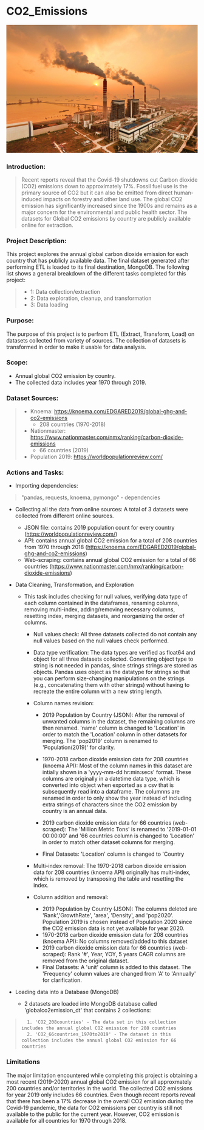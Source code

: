 # CO2_Emissions
![CO2_Emissions](Images/bra05.19.analytics-coal-emissions.jpg)

### Introduction: 
>Recent reports reveal that the Covid-19 shutdowns cut Carbon dioxide (CO2) emissions down to approximately 17%. Fossil fuel use is the primary source of CO2 but it can also be emitted from direct human-induced impacts on forestry and other land use. The global CO2 emission has significantly increased since the 1900s and remains as a major concern for the environmental and public health sector. The datasets for Global CO2 emissions by country are publicly available online for extraction.

### Project Description:
This project explores the annual global carbon dioxide emission for each country that has publicly available data. The final dataset generated after performing ETL is loaded to its final destination, MongoDB. The following list shows a general breakdown of the different tasks completed for this project: 
>   * 1: Data collection/extraction 
>   * 2: Data exploration, cleanup, and transformation
>   * 3: Data loading 

### Purpose: 
The purpose of this project is to perfrom ETL (Extract, Transform, Load) on datasets collected from variety of sources. The collection of datasets is transformed in order to make it usable for data analysis.  

### Scope: 
* Annual global CO2 emission by country.
* The collected data includes year 1970 through 2019.

### Dataset Sources: 
>* Knoema: https://knoema.com/EDGARED2019/global-ghg-and-co2-emissions 
>    * 208 countries (1970-2018)
>* Nationmaster: https://www.nationmaster.com/nmx/ranking/carbon-dioxide-emissions
>    * 66 countries (2019)
>* Population 2019: https://worldpopulationreview.com/

### Actions and Tasks: 
* Importing dependencies: 
>"pandas, requests, knoema, pymongo" - dependencies

* Collecting all the data from online sources: A total of 3 datasets were collected from different online sources. 
    * JSON file: contains 2019 population count for every country (https://worldpopulationreview.com/)
    * API: contains annual global CO2 emission for a total of 208 countries from 1970 through 2018 (https://knoema.com/EDGARED2019/global-ghg-and-co2-emissions)
    * Web-scraping: contains annual global CO2 emission for a total of 66 countries (https://www.nationmaster.com/nmx/ranking/carbon-dioxide-emissions)

* Data Cleaning, Transformation, and Exploration
    * This task includes checking for null values, verifying data type of each column contained in the dataframes, renaming columns, removing multi-index, adding/removing necessary columns, resetting index, merging datasets, and reorganizing the order of columns. 

        * Null values check: 
            All three datasets collected do not contain any null values based on the null values check performed. 

        * Data type verification: 
            The data types are verified as float64 and object for all three datasets collected. Converting object type to string is not needed in pandas, since strings   strings are stored as objects. Pandas uses object as the datatype for strings so that you can perform size-changing manipulations on the strings (e.g., concatenating them with other strings) without having to recreate the entire column with a new string length.

        * Column names revision:
            * 2019 Population by Country (JSON): After the removal of unwanted columns in the dataset, the remaining columns are then renamed. 'name' column is changed to 'Location' in order to match the 'Location' column in other datasets for merging. The 'pop2019' column is renamed to 'Population(2019)' for clarity. 

            * 1970-2018 carbon dioxide emission data for 208 countries (knoema API): Most of the column names in this dataset are intially shown in a 'yyyy-mm-dd hr:min:secs' format. These columns are originally in a datetime data type, which is converted into object when exported as a csv that is subsequently read into a dataframe. The columnns are renamed in order to only show the year instead of including extra strings of characters since the CO2 emission by country is an annual data. 

            * 2019 carbon dioxide emission data for 66 countries (web-scraped): The 'Million Metric Tons' is renamed to '2019-01-01 00:00:00' and '66 countries column is changed to 'Location' in order to match other dataset columns for merging. 

            * Final Datasets: 'Location' column is changed to 'Country

        * Multi-index removal: The 1970-2018 carbon dioxide emission data for 208 countries (knoema API) originally has multi-index, which is removed by transposing the table and resetting the index. 

        * Column addition and removal: 
            * 2019 Population by Country (JSON):
                The columns deleted are 'Rank','GrowthRate', 'area', 'Density', and 'pop2020'. Population 2019 is chosen instead of Population 2020 since the CO2 emission data is not yet available for year 2020. 
            * 1970-2018 carbon dioxide emission data for 208 countries (knoema API): 
                No columns removed/added to this dataset
            * 2019 carbon dioxide emission data for 66 countries (web-scraped): 
                Rank '#', Year, YOY, 5 years CAGR columns are removed from the original dataset. 
            * Final Datasets:
                A 'unit' column is added to this dataset. The 'Frequency' column values are changed from 'A' to 'Annually' for clarification. 

* Loading data into a Database (MongoDB)
    * 2 datasets are loaded into MongoDB database called 'globalco2emission_dt' that contains 2 collections: 
>       1. 'CO2_208countries' - The data set in this collection includes the annual global CO2 emission for 208 countries 
>       2. 'CO2_66countries_1970to2019' - The dataset in this collection includes the annual global CO2 emission for 66 countries 

### Limitations 
The major limitation encountered while completing this project is obtaining a most recent (2019-2020) annual global CO2 emission for all approxmately 200 countries and/or territories in the world. The collected CO2 emissions for year 2019 only includes 66 countries. Even though recent reports reveal that there has been a 17% decrease in the overall CO2 emission during the Covid-19 pandemic, the data for CO2 emissions per country is still not available to the public for the current year. However, CO2 emission is available for all countries for 1970 through 2018. 


